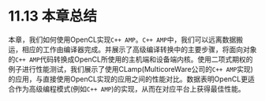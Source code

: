 # 11.13 本章总结

本章，我们如何使用OpenCL实现`C++ AMP`。`C++ AMP`中，我们可以远离数据搬运，相应的工作由编译器完成。并展示了高级编译转换中的主要步骤，将面向对象的`C++ AMP`代码转换成OpenCL所使用的主机端和设备端内核。使用二项式期权的例子进行性能测试，我们展示了使用CLamp(MulticoreWare公司的`C++ AMP`实现)的应用，与直接使用OpenCL实现的应用之间的性能对比。数据表明OpenCL更适合作为高级编程模式(例如`C++ AMP`)的实现，从而在对应平台上获得最佳性能。